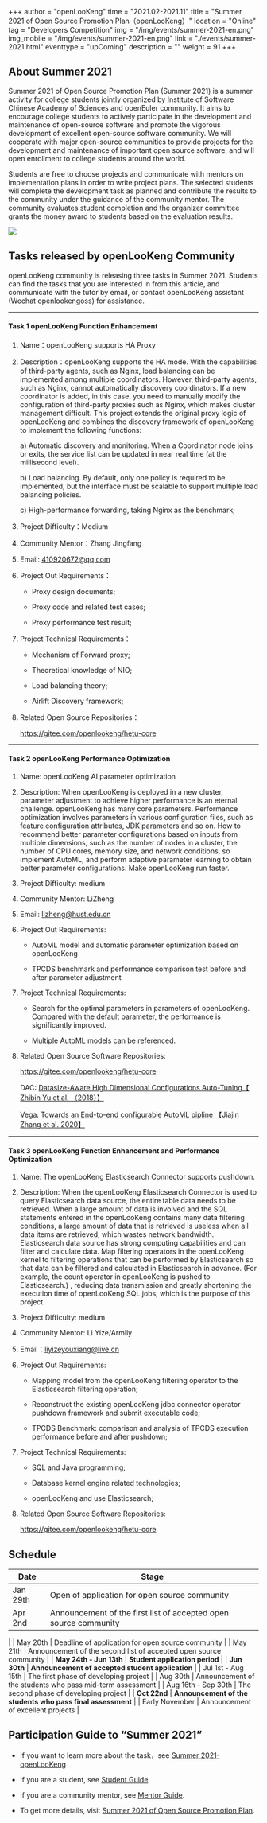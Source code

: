 +++
author = "openLooKeng"
time = "2021.02-2021.11"
title = "Summer 2021 of Open Source Promotion Plan（openLooKeng）"
location = "Online"
tag = "Developers Competition"
img = "/img/events/summer-2021-en.png"
img_mobile = "/img/events/summer-2021-en.png"
link = "./events/summer-2021.html"
eventtype = "upComing"
description = ""
weight = 91
+++


## About Summer 2021

Summer 2021 of Open Source Promotion Plan (Summer 2021) is a summer activity for college students jointly organized by Institute of Software Chinese Academy of Sciences and openEuler community. It aims to encourage college students to actively participate in the development and maintenance of open-source software and promote the vigorous development of excellent open-source software community. We will cooperate with major open-source communities to provide projects for the development and maintenance of important open source software, and will open enrollment to college students around the world.

Students are free to choose projects and communicate with mentors on implementation plans in order to write project plans. The selected students will complete the development task as planned and contribute the results to the community under the guidance of the community mentor. The community evaluates student completion and the organizer committee grants the money award to students based on the evaluation results.

<img src="/img/events/summer-2021-en.png">

## Tasks released by openLooKeng Community

openLooKeng community is releasing three tasks in Summer 2021. Students can find the tasks that you are interested in from this article, and communicate with the tutor by email, or contact openLooKeng assistant (Wechat openlookengoss) for assistance.

---
#### Task 1 openLooKeng Function Enhancement

1.	Name：openLooKeng supports HA Proxy

2.	Description：openLooKeng supports the HA mode. With the capabilities of third-party agents, such as Nginx, load balancing can be implemented among multiple coordinators. However, third-party agents, such as Nginx, cannot automatically discovery coordinators. If a new coordinator is added, in this case, you need to manually modify the configuration of third-party proxies such as Nginx, which makes cluster management difficult. This project extends the original proxy logic of openLooKeng and combines the discovery framework of openLooKeng to implement the following functions:

    a) Automatic discovery and monitoring. When a Coordinator node joins or exits, the service list can be updated in near real time (at the millisecond level).

    b) Load balancing. By default, only one policy is required to be implemented, but the interface must be scalable to support multiple load balancing policies.

    c) High-performance forwarding, taking Nginx as the benchmark;

3.	Project Difficulty：Medium

4.	Community Mentor：Zhang Jingfang

5.	Email: 410920672@qq.com

6.	Project Out Requirements：

    - Proxy design documents;

    - Proxy code and related test cases;

    - Proxy performance test result;

7.	Project Technical Requirements：

    - Mechanism of Forward proxy;

    - Theoretical knowledge of NIO;

    - Load balancing theory;

    - Airlift Discovery framework;

8.	Related Open Source Repositories：

    <https://gitee.com/openlookeng/hetu-core>

---

#### Task 2 openLooKeng Performance Optimization

1.	Name: openLooKeng AI parameter optimization

2.	Description: When openLooKeng is deployed in a new cluster, parameter adjustment to achieve higher performance is an eternal challenge. openLooKeng has many core parameters. Performance optimization involves parameters in various configuration files, such as feature configuration attributes, JDK parameters and so on. How to recommend better parameter configurations based on inputs from multiple dimensions, such as the number of nodes in a cluster, the number of CPU cores, memory size, and network conditions, so implement AutoML, and perform adaptive parameter learning to obtain better parameter configurations. Make openLooKeng run faster.

3.	Project Difficulty: medium

4.	Community Mentor: LiZheng

5.	Email: lizheng@hust.edu.cn

6.	Project Out Requirements:

    - AutoML model and automatic parameter optimization based on openLooKeng

    - TPCDS benchmark and performance comparison test before and after parameter adjustment

7.	Project Technical Requirements:

    - Search for the optimal parameters in parameters of openLooKeng. Compared with the default parameter, the performance is significantly improved.

    - Multiple AutoML models can be referenced.

8.	Related Open Source Software Repositories:

    <https://gitee.com/openlookeng/hetu-core>

    DAC: [Datasize-Aware High Dimensional Configurations Auto-Tuning【 Zhibin Yu et al. （2018）】](http://alchem.usc.edu/portal/static/download/dac.pdf)

    Vega: [Towards an End-to-end configurable AutoML pipline 【Jiajin Zhang et al. 2020】](https://arxiv.org/abs/2011.01507)

---

#### Task 3 openLooKeng Function Enhancement and Performance Optimization

1.	Name: The openLooKeng Elasticsearch Connector supports pushdown.

2.	Description: When the openLooKeng Elasticsearch Connector is used to query Elasticsearch data source, the entire table data needs to be retrieved. When a large amount of data is involved and the SQL statements entered in the openLooKeng contains many data filtering conditions, a large amount of data that is retrieved is useless when all data items are retrieved, which wastes network bandwidth. Elasticsearch data source has strong computing capabilities and can filter and calculate data. Map filtering operators in the openLooKeng kernel to filtering operations that can be performed by Elasticsearch so that data can be filtered and calculated in Elasticsearch in advance. (For example, the count operator in openLooKeng is pushed to Elasticsearch.) , reducing data transmission and greatly shortening the execution time of openLooKeng SQL jobs, which is the purpose of this project.

3.	Project Difficulty: medium

4.	Community Mentor: Li Yize/Armlly

5.	Email：liyizeyouxiang@live.cn

6.	Project Out Requirements: 

    - Mapping model from the openLooKeng filtering operator to the Elasticsearch filtering operation;

    - Reconstruct the existing openLooKeng jdbc connector operator pushdown framework and submit executable code;

    - TPCDS Benchmark: comparison and analysis of TPCDS execution performance before and after pushdown;

7.	Project Technical Requirements: 

    - SQL and Java programming;

    - Database kernel engine related technologies;

    - openLooKeng and use Elasticsearch;

8.	Related Open Source Software Repositories: 
       
    <https://gitee.com/openlookeng/hetu-core>

## Schedule

| Date                      | Stage                                     |
| ------------------------- | ---------------------------------------- |
| Jan 29th               | Open of application for open source community                            |
| Apr 2nd               | Announcement of the first list of accepted open source community
|
| May 20th               | Deadline of application for open source community                        |
| May 21th             | Announcement of the second list of accepted open source community                        |
| **May 24th - Jun 13th** | **Student application period**                     |
| **Jun 30th**               | **Announcement of accepted student application**                     |
| Jul 1st - Aug 15th | The first phase of developing project                         |
| Aug 30th               | Announcement of the students who pass mid-term assessment                     |
| Aug 16th - Sep 30th | The second phase of developing project                         |
| **Oct 22nd**               | **Announcement of the students who pass final assessment**                     |
| Early November                 | Announcement of excellent projects                         |



## Participation Guide to “Summer 2021”

* If you want to learn more about the task，see [Summer 2021-openLooKeng](https://www.bilibili.com/video/BV1c44y167gh)

* If you are a student, see [Student Guide](https://summer.iscas.ac.cn/help/en/student/).
* If you are a community mentor, see [Mentor Guide](https://summer.iscas.ac.cn/help/en/mentor/).
* To get more details, visit [Summer 2021 of Open Source Promotion Plan](https://summer.iscas.ac.cn/#/homepage).
